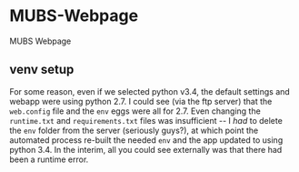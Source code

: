 # MUBS-Webpage
MUBS Webpage

## venv setup

For some reason, even if we selected python v3.4, the default settings and webapp were using python 2.7. I could see (via the ftp server) that the `web.config` file and the `env` eggs were all for 2.7. Even changing the `runtime.txt` and `requirements.txt` files was insufficient -- I *had* to delete the `env` folder from the server (seriously guys?), at which point the automated process re-built the needed `env` and the app updated to using python 3.4. In the interim, all you could see externally was that there had been a runtime error.
